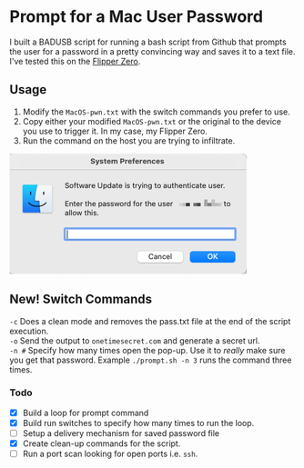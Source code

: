 # Prompt for a Mac User Password

I built a BADUSB script for running a bash script from Github that prompts the user for a password in a pretty convincing way and saves it to a text file. I've tested this on the [Flipper Zero](https://flipperzero.one/).

## <b>Usage</b>
1. Modify the `MacOS-pwn.txt` with the switch commands you prefer to use.
2. Copy either your modified `MacOS-pwn.txt` or the original to the device you use to trigger it. In my case, my Flipper Zero. 
3. Run the command on the host you are trying to infiltrate.


![Prompt](images/prompt-run.png)

## <b>New! Switch Commands</b>

`-c` Does a clean mode and removes the pass.txt file at the end of the script execution.
<br> `-o` Send the output to `onetimesecret.com` and generate a secret url.
<br> `-n #` Specify how many times open the pop-up. Use it to <i>really</i> make sure you get that password. Example `./prompt.sh -n 3` runs the command three times.



### Todo
- [X] Build a loop for prompt command
- [X] Build run switches to specify how many times to run the loop. 
- [ ] Setup a delivery mechanism for saved password file
- [X] Create clean-up commands for the script.
- [ ] Run a port scan looking for open ports i.e. `ssh`.